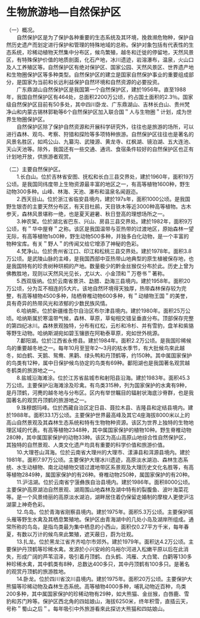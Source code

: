 # 生物旅游地—自然保护区  

（一）概况。  
&emsp;&emsp;自然保护区是为了保护各种重要的生态系统及其环境，挽救濒危物种，保护自然历史遗产而划定进行保护和管理的特殊地域的总称。保护对象包括有代表性的生态系统，珍稀动植物天然集中分布区，候鸟繁殖，越冬和迁徙的停留地，天然风景区，有特殊保护价值的地质剖面，化石产地，冰川遗迹，岩溶瀑布，温泉，火山口及人工养殖区等。自然保护区有绝对保护区、国家公园、天然风景区、世界遗产地和生物圈保护区等多种类型。自然保护区的建立是国家自然保护事业的重要组成部分，是国家为当前和长远利益保护自然环境和自然资源的必要投资。  
&emsp;&emsp;广东鼎湖山自然保护区是我国第一个自然保护区，建於1956年。直至1988年，我国自然保护区有464处，总面积2200万公顷，约占国土面积的2.3％。国家级自然保护区目前有50多处，其中四川卧龙、广东鼎湖山、吉林长白山、贵州梵净山和内蒙古锡林郭勒等6个自然保护区加入联合国＂人与生物圈＂计划，成为世界生物圈保护区。  
&emsp;&emsp;自然保护区除了保护自然资源和开展科学研究外，往往也是旅游的场所，可以进行森林、观鸟、考察、狩猎和探险等多项特种旅游。自然保护区往往也是著名的风景名胜区，如鸡公山、九纂沟、武陵源、黄龙寺、红枫湖、镜泊湖、五大连池、天山天池等。除外，我国还有一些交通、通讯、食宿条件较好的自然保护区也正有计划地开放，供旅游者观赏。  

（二）主要自然保护区。  
&emsp;&emsp;1.长白山。位於吉林省安图、抚松和长白三县交界处，建於1960年，面积19万公顷。是我国同纬度带上生物资源最丰富的地区之一，有高等植物1600种，野生动物300多种。山峰、林海、天池、瀑布和温泉名闻遐迩。  
&emsp;&emsp;2.西天目山。位於浙江省临安县境内，建於197s年，面积1000公顷。是我国野生银杏的主要天然分布区，有天目杜鹃，天目铁木等近3000种高等植物。古木参天，森林风景堪称一绝，也是夏天避暑、秋日登高的理想场所之一。  
&emsp;&emsp;3.神农架。位於湖北省巴东、兴山、房县三县交界处。建於1982年，面积9万公顷，有＂华中屋脊＂之称。该区是我国温带与亚热带的过渡地区，原始森林一望无际，有高等植物1s00种，野生动物500多种，并独多白化动物，是一个丰富的物种宝库。有关＂野人＂的传闻又给它增添了神秘的色彩。  
&emsp;&emsp;4.梵净山。位於贵州省江口、印江和松桃三县交界处。建於1978年。面积3.8万公顷。是武陵山脉的主峰，是我国西部中亚热带山地典型的原生植被保存地，也是我国特有的珍贵树种珙桐的产地。数量极少的黔金丝猴仅分布於此。历史上曾为佛教胜地，现则以天然风光见长，尤以大、小金顶和＂万卷书＂著称。  
&emsp;&emsp;5.西双版纳。位於云南省景洪、勐腊、勐海三县境内。建於1958年。面积20万公顷，分为互不相连的5大片。该地自然环境得天独厚，热带森林保存较为完整，有高等植物4500多种，陆栖脊椎动物600多种，有＂动植物王国＂的美誉，具有奇异的热带风光和浓郁的少数民族风情。  
&emsp;&emsp;6.哈纳斯。位於新疆维吾尔自治区布尔津县境内。建於1980年。面积25万公顷。哈纳斯属於寒温带气候，森林、草原，草甸相交错呈垂直分布。顶部保存完整的第四纪冰川。森林景观独特，分布有红松，云杉和冷杉、并有雪豹，盘羊和紫貉等野生动物。哈纳斯湖宛如碧玉镶嵌在阿勒泰草原，宛如世外桃源。  
&emsp;&emsp;7.鄱阳湖。位於江西省永修县。建於1984年。面积2.2万公顷。是我国珍稀候鸟的重要越冬地之一。每年10月至翌年2～3月的枯水季节，有大批候鸟來此越冬，如白鹤、天鹅、鸳鸯、黑鹳、绿头鸭和丹顶鹤等，约150种。其中属国家保护的鸟类有12种，属中日保护候鸟协定的鸟类有69种。鄱阳湖也是我国著名观赏越冬鹤类的旅游地之一。  
&emsp;&emsp;8.盐城沿海滩涂。位於江苏省盐城市和射阳县沿海。建於1983年。面积45.3万公顷。主要保护沿海滩涂及珍禽。有鸟类315种，列为国家保护的水禽有9种，是丹顶鹤，河麂的越冬地与分布区。区内有举世瞩目的辐射状海底沙脊群，也是我国著名的观赏丹顶鹤的旅游地之一。  
&emsp;&emsp;9.珠穆朗玛峰。位於西藏自治区定日县、聂拉木县、吉隆县和定结县境内。建於1988年。面积33.1万公顷。主要保护世界最高峰及其它4座海拔8000米以上的高山自然景观及其森林生态系统和特有生物物种资源。该区为世界上独特的生物地理区域的代表。有高等植物2348种，其中属国家保护的植物10种。野生脊椎动物280种，其中属国家保护的动物33种。该区为高山高原山地综合性自然保护区，其独特的自然景观、人类文化遗产均具有重要的科学价值和旅游价值。  
&emsp;&emsp;10.大理苍山洱海。位於云南省大理州的大理市、漾濞县和洱源县境内。建於1981年。面积7.97万公顷。主要保护大理冰川遗迹，高原淡水湖泊、森林生态系统、水生动植物、南北动植物交错过渡地带区系景观及大理历史文化名胜等，有高等植物2849种，属国家保护的有26种。脊椎动物250种，属国家保护的有20种。  
&emsp;&emsp;11.沪沽湖。位於云南省宁菠彝族自治县境内。建於1986年。面积8000公顷。主要保护高原湖泊自然景观、湖周围山地森林及湖中特有的裂腹鱼、波叶海菜花等。是一个风景绮丽的高原淡水湖泊，湖畔居住着仍保留走婚制的摩梭人更使沪沽湖蒙上神奇色彩。  
&emsp;&emsp;12.鸟岛。位於青海省刚察县境内。建於1975年。面积5.3万公顷。主要保护斑头雁等野生水禽及其栖息繁殖地。保护区由青海湖中的几处小岛及湖岸所组成。通常所称的鸟岛，是指鸟类最为集中栖息的小西山，面积仅0.27平方千米，每年春夏，有数以万计的候鸟來此繁殖，遮天蔽日，蔚为壮观。  
&emsp;&emsp;13.扎龙。位於黑龙江省齐齐哈尔市郊外。建於1979年。面积达4.2万公顷。主要保护丹顶鹤等珍稀水禽。发源於小兴安岭的乌裕尔河进入松嫩平原以后在此消失，形成广阔的芦苇沼泽，吸引着丹顶鹤、白头鹤、鸿雁、大白鹭、白鹳等130多种珍稀水禽，其中鹤类有8种，总数达400多只，其中丹顶鹤有100多只。是著名的观赏丹顶鹤的旅游胜地。  
&emsp;&emsp;14.卧龙。位於四川省汶川县境内。建於1975年。面积20万公顷。主要保护大熊猫等珍稀动物及森林生态系统。高等植物4000多种，哺乳动物近百种，鸟类200多种，其中属国家保护的珍稀动物有29种，如大熊猫、金丝猴，白唇鹿、雪豹和苏门羚等。保护区西北角的四姑娘山，海拔6250米，终年积雪，直插云天，号称＂蜀山之后＂。每年吸引中外旅游看來此探访大熊猫和四姑娘山。  
